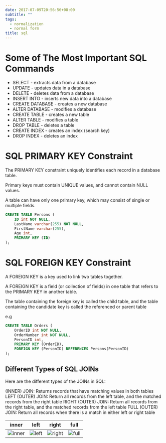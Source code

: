 ```yaml
---
date: 2017-07-09T20:56:56+08:00
subtitle: ""
tags:
  - normalization
  - normal form
title: sql
---
```


# Some of The Most Important SQL Commands
- SELECT - extracts data from a database
- UPDATE - updates data in a database
- DELETE - deletes data from a database
- INSERT INTO - inserts new data into a database
- CREATE DATABASE - creates a new database
- ALTER DATABASE - modifies a database
- CREATE TABLE - creates a new table
- ALTER TABLE - modifies a table
- DROP TABLE - deletes a table
- CREATE INDEX - creates an index (search key)
- DROP INDEX - deletes an index

# SQL PRIMARY KEY Constraint
The PRIMARY KEY constraint uniquely identifies each record in a database table.

Primary keys must contain UNIQUE values, and cannot contain NULL values.

A table can have only one primary key, which may consist of single or multiple fields.

```sql
CREATE TABLE Persons (
    ID int NOT NULL,
    LastName varchar(255) NOT NULL,
    FirstName varchar(255),
    Age int,
    PRIMARY KEY (ID)
);
```

# SQL FOREIGN KEY Constraint
A FOREIGN KEY is a key used to link two tables together.

A FOREIGN KEY is a field (or collection of fields) in one table that refers to the PRIMARY KEY in another table.

The table containing the foreign key is called the child table, and the table containing the candidate key is called the referenced or parent table

e.g
```sql
CREATE TABLE Orders (
    OrderID int NOT NULL,
    OrderNumber int NOT NULL,
    PersonID int,
    PRIMARY KEY (OrderID),
    FOREIGN KEY (PersonID) REFERENCES Persons(PersonID)
);
```

## Different Types of SQL JOINs
Here are the different types of the JOINs in SQL:

(INNER) JOIN: Returns records that have matching values in both tables
LEFT (OUTER) JOIN: Return all records from the left table, and the matched records from the right table
RIGHT (OUTER) JOIN: Return all records from the right table, and the matched records from the left table
FULL (OUTER) JOIN: Return all records when there is a match in either left or right table

| inner             | left            | right             | full            |
| :---------------: | :-------------: | :---------------: | :-------------: |
| ![inner][@1]      | ![left][@2]     | ![right][@3]      | ![full][@4]     |

<!-- reference links -->

[@1]: https://www.w3schools.com/sql/img_innerjoin.gif
[@2]: https://www.w3schools.com/sql/img_leftjoin.gif
[@3]: https://www.w3schools.com/sql/img_rightjoin.gif
[@4]: https://www.w3schools.com/sql/img_fulljoin.gif
